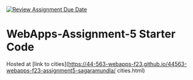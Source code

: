 [![Review Assignment Due Date](https://classroom.github.com/assets/deadline-readme-button-24ddc0f5d75046c5622901739e7c5dd533143b0c8e959d652212380cedb1ea36.svg)](https://classroom.github.com/a/7kKA03Up)
# WebApps-Assignment-5 Starter Code
Hosted at [link to cities](https://44-563-webapps-f23.github.io/44563-webapps-f23-assignment5-sagaramundla/
cities.html)